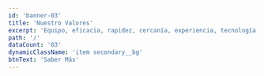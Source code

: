 ```yaml
---
id: 'banner-03'
title: 'Nuestro Valores'
excerpt: 'Equipo, eficacia, rapidez, cercanía, experiencia, tecnología. Nuestra recompensa es ver al cliente satisfecho.'
path: '/'
dataCount: '03'
dynamicClassName: 'item secondary__bg'
btnText: 'Saber Más'
---
```

